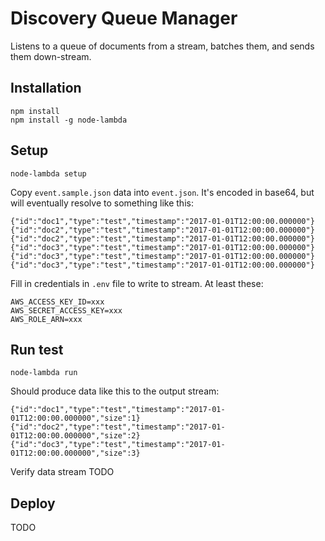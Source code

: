 # Discovery Queue Manager

Listens to a queue of documents from a stream, batches them, and sends them down-stream.

## Installation

 ```
 npm install
 npm install -g node-lambda
 ```

## Setup

```
node-lambda setup
```

Copy `event.sample.json` data into `event.json`. It's encoded in base64, but will eventually resolve to something like this:

```
{"id":"doc1","type":"test","timestamp":"2017-01-01T12:00:00.000000"}
{"id":"doc2","type":"test","timestamp":"2017-01-01T12:00:00.000000"}
{"id":"doc2","type":"test","timestamp":"2017-01-01T12:00:00.000000"}
{"id":"doc3","type":"test","timestamp":"2017-01-01T12:00:00.000000"}
{"id":"doc3","type":"test","timestamp":"2017-01-01T12:00:00.000000"}
{"id":"doc3","type":"test","timestamp":"2017-01-01T12:00:00.000000"}
```

Fill in credentials in `.env` file to write to stream. At least these:

```
AWS_ACCESS_KEY_ID=xxx
AWS_SECRET_ACCESS_KEY=xxx
AWS_ROLE_ARN=xxx
```

## Run test

```
node-lambda run
```

Should produce data like this to the output stream:

```
{"id":"doc1","type":"test","timestamp":"2017-01-01T12:00:00.000000","size":1}
{"id":"doc2","type":"test","timestamp":"2017-01-01T12:00:00.000000","size":2}
{"id":"doc3","type":"test","timestamp":"2017-01-01T12:00:00.000000","size":3}
```

Verify data stream TODO

## Deploy

TODO
